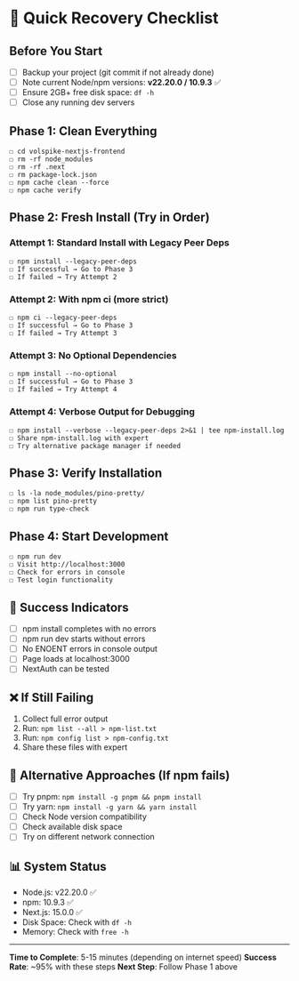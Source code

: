 # 🚀 Quick Recovery Checklist

## Before You Start
- [ ] Backup your project (git commit if not already done)
- [ ] Note current Node/npm versions: **v22.20.0 / 10.9.3** ✅
- [ ] Ensure 2GB+ free disk space: `df -h`
- [ ] Close any running dev servers

## Phase 1: Clean Everything
```
☐ cd volspike-nextjs-frontend
☐ rm -rf node_modules
☐ rm -rf .next
☐ rm package-lock.json
☐ npm cache clean --force
☐ npm cache verify
```

## Phase 2: Fresh Install (Try in Order)

### Attempt 1: Standard Install with Legacy Peer Deps
```
☐ npm install --legacy-peer-deps
☐ If successful → Go to Phase 3
☐ If failed → Try Attempt 2
```

### Attempt 2: With npm ci (more strict)
```
☐ npm ci --legacy-peer-deps
☐ If successful → Go to Phase 3
☐ If failed → Try Attempt 3
```

### Attempt 3: No Optional Dependencies
```
☐ npm install --no-optional
☐ If successful → Go to Phase 3
☐ If failed → Try Attempt 4
```

### Attempt 4: Verbose Output for Debugging
```
☐ npm install --verbose --legacy-peer-deps 2>&1 | tee npm-install.log
☐ Share npm-install.log with expert
☐ Try alternative package manager if needed
```

## Phase 3: Verify Installation
```
☐ ls -la node_modules/pino-pretty/
☐ npm list pino-pretty
☐ npm run type-check
```

## Phase 4: Start Development
```
☐ npm run dev
☐ Visit http://localhost:3000
☐ Check for errors in console
☐ Test login functionality
```

## 🎯 Success Indicators
- [ ] npm install completes with no errors
- [ ] npm run dev starts without errors
- [ ] No ENOENT errors in console output
- [ ] Page loads at localhost:3000
- [ ] NextAuth can be tested

## ❌ If Still Failing
1. Collect full error output
2. Run: `npm list --all > npm-list.txt`
3. Run: `npm config list > npm-config.txt`
4. Share these files with expert

## 🔄 Alternative Approaches (If npm fails)
- [ ] Try pnpm: `npm install -g pnpm && pnpm install`
- [ ] Try yarn: `npm install -g yarn && yarn install`
- [ ] Check Node version compatibility
- [ ] Check available disk space
- [ ] Try on different network connection

## 📊 System Status
- Node.js: v22.20.0 ✅
- npm: 10.9.3 ✅
- Next.js: 15.0.0 ✅
- Disk Space: Check with `df -h`
- Memory: Check with `free -h`

---

**Time to Complete**: 5-15 minutes (depending on internet speed)
**Success Rate**: ~95% with these steps
**Next Step**: Follow Phase 1 above
